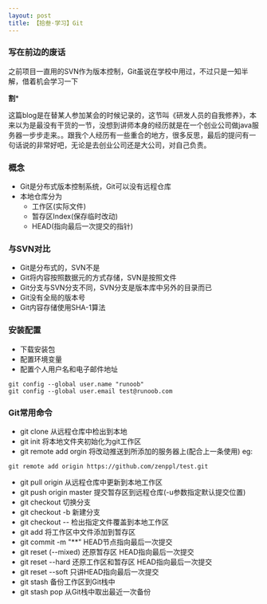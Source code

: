 ```yaml
---
layout: post
title: 【拾叁·学习】Git
---
```


### 写在前边的废话

之前项目一直用的SVN作为版本控制，Git虽说在学校中用过，不过只是一知半解，借着机会学习一下

**********割***********

这篇blog是在替某人参加某会的时候记录的，这节叫《研发人员的自我修养》，本来以为是最没有干货的一节，没想到讲师本身的经历就是在一个创业公司做java服务器一步步走来。。跟我个人经历有一些重合的地方，很多反思，最后的提问有一句话说的非常好吧，无论是去创业公司还是大公司，对自己负责。

### 概念

- Git是分布式版本控制系统，Git可以没有远程仓库
- 本地仓库分为
    - 工作区(实际文件)
    - 暂存区Index(保存临时改动)
    - HEAD(指向最后一次提交的指针)

### 与SVN对比

- Git是分布式的，SVN不是
- Git将内容按照数据元的方式存储，SVN是按照文件
- Git分支与SVN分支不同，SVN分支是版本库中另外的目录而已
- Git没有全局的版本号
- Git内容存储使用SHA-1算法

### 安装配置
- 下载安装包
- 配置环境变量
- 配置个人用户名和电子邮件地址

```
git config --global user.name "runoob"
git config --global user.email test@runoob.com

```

### Git常用命令

- git clone 从远程仓库中检出到本地
- git init 将本地文件夹初始化为git工作区
- git remote add orgin <servername> 将改动推送到所添加的服务器上(配合上一条使用)
eg:
```
git remote add origin https://github.com/zenppl/test.git
```
- git pull origin <branch> 从远程仓库中更新到本地工作区
- git push origin master 提交暂存区到远程仓库(-u参数指定默认提交位置)
- git checkout <branch> 切换分支
- git checkout -b <branch> 新建分支
- git checkout -- <filename> 检出指定文件覆盖到本地工作区
- git add <filename>将工作区中文件添加到暂存区
- git commit -m "**" HEAD节点指向最后一次提交
- git reset (--mixed) 还原暂存区 HEAD指向最后一次提交
- git reset --hard 还原工作区和暂存区 HEAD指向最后一次提交
- git reset --soft 只讲HEAD指向最后一次提交
- git stash 备份工作区到Git栈中
- git stash pop 从Git栈中取出最近一次备份


